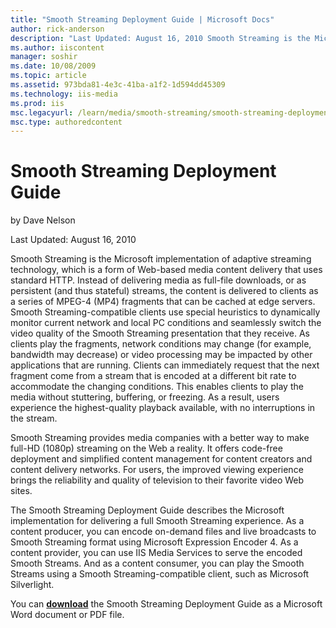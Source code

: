 ```yaml
---
title: "Smooth Streaming Deployment Guide | Microsoft Docs"
author: rick-anderson
description: "Last Updated: August 16, 2010 Smooth Streaming is the Microsoft implementation of adaptive streaming technology, which is a form of Web-based media content d..."
ms.author: iiscontent
manager: soshir
ms.date: 10/08/2009
ms.topic: article
ms.assetid: 973bda81-4e3c-41ba-a1f2-1d594dd45309
ms.technology: iis-media
ms.prod: iis
msc.legacyurl: /learn/media/smooth-streaming/smooth-streaming-deployment-guide
msc.type: authoredcontent
---
```

Smooth Streaming Deployment Guide
====================
by Dave Nelson

Last Updated: August 16, 2010

Smooth Streaming is the Microsoft implementation of adaptive streaming technology, which is a form of Web-based media content delivery that uses standard HTTP. Instead of delivering media as full-file downloads, or as persistent (and thus stateful) streams, the content is delivered to clients as a series of MPEG-4 (MP4) fragments that can be cached at edge servers. Smooth Streaming-compatible clients use special heuristics to dynamically monitor current network and local PC conditions and seamlessly switch the video quality of the Smooth Streaming presentation that they receive. As clients play the fragments, network conditions may change (for example, bandwidth may decrease) or video processing may be impacted by other applications that are running. Clients can immediately request that the next fragment come from a stream that is encoded at a different bit rate to accommodate the changing conditions. This enables clients to play the media without stuttering, buffering, or freezing. As a result, users experience the highest-quality playback available, with no interruptions in the stream.

Smooth Streaming provides media companies with a better way to make full-HD (1080p) streaming on the Web a reality. It offers code-free deployment and simplified content management for content creators and content delivery networks. For users, the improved viewing experience brings the reliability and quality of television to their favorite video Web sites.

The Smooth Streaming Deployment Guide describes the Microsoft implementation for delivering a full Smooth Streaming experience. As a content producer, you can encode on-demand files and live broadcasts to Smooth Streaming format using Microsoft Expression Encoder 4. As a content provider, you can use IIS Media Services to serve the encoded Smooth Streams. And as a content consumer, you can play the Smooth Streams using a Smooth Streaming-compatible client, such as Microsoft Silverlight.

You can **[download](https://go.microsoft.com/?linkid=9737462 "IIS Smooth Streaming Deployment Guide")** the Smooth Streaming Deployment Guide as a Microsoft Word document or PDF file.